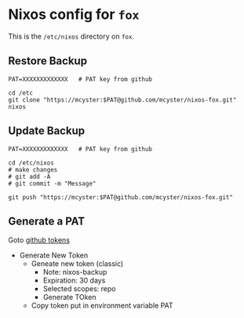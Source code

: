 
# Nixos config for `fox`

This is the `/etc/nixos` directory on  `fox`.


## Restore Backup

```
PAT=XXXXXXXXXXXXX   # PAT key from github

cd /etc
git clone "https://mcyster:$PAT@github.com/mcyster/nixos-fox.git" nixos
```

## Update Backup

```
PAT=XXXXXXXXXXXXX   # PAT key from github

cd /etc/nixos
# make changes
# git add -A
# git commit -m "Message"

git push "https://mcyster:$PAT@github.com/mcyster/nixos-fox.git"
```

## Generate a PAT

Goto [github tokens](https://github.com/settings/tokens)
- Generate New Token
  - Geneate new token (classic)
    - Note: nixos-backup
    - Expiration: 30 days
    - Selected scopes: repo
    - Generate TOken
  - Copy token put in environment variable PAT

